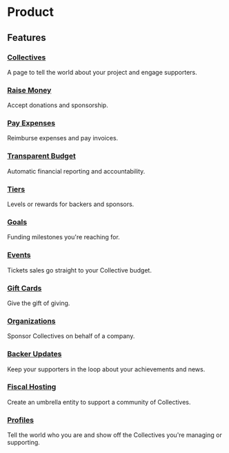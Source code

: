 # Product

## Features

### [Collectives](../collectives/)

A page to tell the world about your project and engage supporters.

### [Raise Money](../backers-and-sponsors/)

Accept donations and sponsorship.

### [Pay Expenses](../expenses/)

Reimburse expenses and pay invoices.

### [Transparent Budget](../collectives/budget.md)

Automatic financial reporting and accountability.

### [Tiers](../collectives/tiers.md)

Levels or rewards for backers and sponsors.

### [Goals](../collectives/goals.md)

Funding milestones you're reaching for.

### [Events](../collectives/events.md)

Tickets sales go straight to your Collective budget.

### [Gift Cards](../backers-and-sponsors/gift-cards.md)

Give the gift of giving.

### [Organizations](../backers-and-sponsors/organizations.md)

Sponsor Collectives on behalf of a company.

### [Backer Updates](../collectives/backer-updates.md)

Keep your supporters in the loop about your achievements and news.

### [Fiscal Hosting](../hosts/)

Create an umbrella entity to support a community of Collectives.

### [Profiles](user-profile.md)

Tell the world who you are and show off the Collectives you're managing or supporting.

### 

